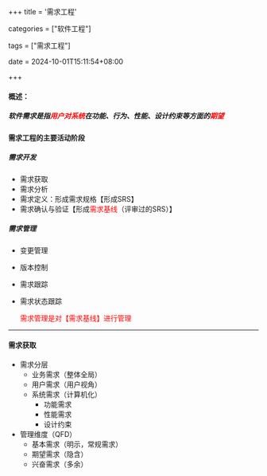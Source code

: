 +++
title = '需求工程'

categories = ["软件工程"]

tags = ["需求工程"]

date = 2024-10-01T15:11:54+08:00

+++



#### 概述：

##### 	软件需求是指<font color='red'>用户对系统</font>在功能、行为、性能、设计约束等方面的<font color='red'>期望</font>



#### 需求工程的主要活动阶段



##### 需求开发

- 需求获取
- 需求分析
- 需求定义：形成需求规格【形成SRS】
- 需求确认与验证【形成<font color='red'>需求基线</font>（评审过的SRS）】

##### 需求管理

- 变更管理

- 版本控制

- 需求跟踪

- 需求状态跟踪

  <font color='red'>需求管理是对【需求基线】进行管理</font>



---



#### 需求获取

- 需求分层
  - 业务需求（整体全局）
  - 用户需求（用户视角）
  - 系统需求（计算机化）
    - 功能需求
    - 性能需求
    - 设计约束
- 管理维度（QFD）
  - 基本需求（明示，常规需求）
  - 期望需求（隐含）
  - 兴奋需求（多余）





